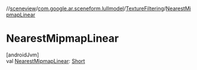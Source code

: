 //[sceneview](../../../index.md)/[com.google.ar.sceneform.lullmodel](../index.md)/[TextureFiltering](index.md)/[NearestMipmapLinear](-nearest-mipmap-linear.md)

# NearestMipmapLinear

[androidJvm]\
val [NearestMipmapLinear](-nearest-mipmap-linear.md): [Short](https://kotlinlang.org/api/latest/jvm/stdlib/kotlin/-short/index.html)
